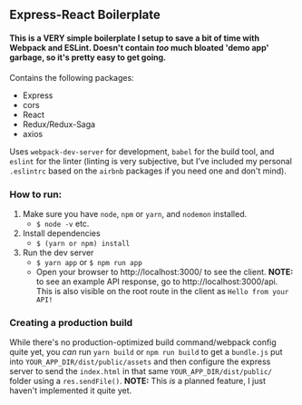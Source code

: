 ## Express-React Boilerplate

#### This is a VERY simple boilerplate I setup to save a bit of time with Webpack and ESLint. Doesn't contain _too_ much bloated 'demo app' garbage, so it's pretty easy to get going.

Contains the following packages:
* Express
* cors
* React
* Redux/Redux-Saga
* axios

Uses `webpack-dev-server` for development, `babel` for the build tool, and `eslint` for the linter (linting is very subjective, but I've included my personal `.eslintrc` based on the `airbnb` packages if you need one and don't mind).

### How to run:
  1. Make sure you have `node`, `npm` or `yarn`, and `nodemon` installed.
      * `$ node -v` etc.
  2. Install dependencies
      * `$ (yarn or npm) install`
  3. Run the dev server
      * `$ yarn app` or `$ npm run app`
      * Open your browser to http://localhost:3000/ to see the client. **NOTE:** to see an example API response, go to http://localhost:3000/api. This is also visible on the root route in the client as `Hello from your API!`

### Creating a production build

While there's no production-optimized build command/webpack config quite yet, you _can_ run `yarn build` or `npm run build` to get a `bundle.js` put into `YOUR_APP_DIR/dist/public/assets` and then configure the express server to send the `index.html` in that same `YOUR_APP_DIR/dist/public/` folder using a `res.sendFile()`. **NOTE:** This _is_ a planned feature, I just haven't implemented it quite yet.